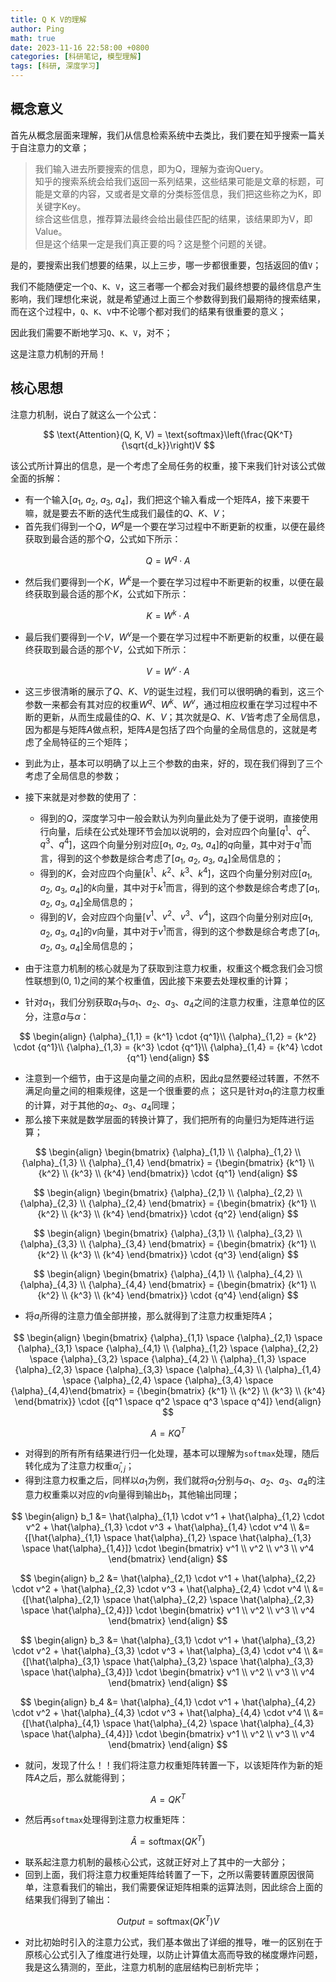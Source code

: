 ```yaml
---
title: Q K V的理解
author: Ping
math: true
date: 2023-11-16 22:58:00 +0800
categories: [科研笔记, 模型理解]
tags: [科研, 深度学习]
---
```


## 概念意义

首先从概念层面来理解，我们从信息检索系统中去类比，我们要在知乎搜索一篇关于自注意力的文章；

> 我们输入进去所要搜索的信息，即为Q，理解为查询Query。  
> 知乎的搜索系统会给我们返回一系列结果，这些结果可能是文章的标题，可能是文章的内容，又或者是文章的分类标签信息，我们把这些称之为K，即关键字Key。  
> 综合这些信息，推荐算法最终会给出最佳匹配的结果，该结果即为V，即Value。  
> 但是这个结果一定是我们真正要的吗？这是整个问题的关键。

是的，要搜索出我们想要的结果，以上三步，哪一步都很重要，包括返回的值`V`；

我们不能随便定一个`Q`、`K`、`V`，这三者哪一个都会对我们最终想要的最终信息产生影响，我们理想化来说，就是希望通过上面三个参数得到我们最期待的搜索结果，而在这个过程中，`Q`、`K`、`V`中不论哪个都对我们的结果有很重要的意义；

因此我们需要不断地学习`Q`、`K`、`V`，对不；

这是注意力机制的开局！

## 核心思想

注意力机制，说白了就这么一个公式：

$$
\text{Attention}(Q, K, V) = \text{softmax}\left(\frac{QK^T}{\sqrt{d_k}}\right)V
$$

该公式所计算出的信息，是一个考虑了全局任务的权重，接下来我们针对该公式做全面的拆解：

- 有一个输入[$a_1$, $a_2$, $a_3$, $a_4$]，我们把这个输入看成一个矩阵$A$，接下来要干嘛，就是要去不断的迭代生成我们最佳的$Q$、$K$、$V$；
- 首先我们得到一个$Q$，$W^q$是一个要在学习过程中不断更新的权重，以便在最终获取到最合适的那个$Q$，公式如下所示：

$$
Q = {W^q} \cdot A
$$

- 然后我们要得到一个$K$，$W^k$是一个要在学习过程中不断更新的权重，以便在最终获取到最合适的那个$K$，公式如下所示：

$$
K = {W^k} \cdot A
$$

- 最后我们要得到一个$V$，$W^v$是一个要在学习过程中不断更新的权重，以便在最终获取到最合适的那个$V$，公式如下所示：

$$
V = {W^v} \cdot A
$$

- 这三步很清晰的展示了$Q$、$K$、$V$的诞生过程，我们可以很明确的看到，这三个参数一来都会有其对应的权重${W^q}$、${W^k}$、${W^v}$，通过相应权重在学习过程中不断的更新，从而生成最佳的$Q$、$K$、$V$；其次就是$Q$、$K$、$V$皆考虑了全局信息，因为都是与矩阵$A$做点积，矩阵$A$是包括了四个向量的全局信息的，这就是考虑了全局特征的三个矩阵；
- 到此为止，基本可以明确了以上三个参数的由来，好的，现在我们得到了三个考虑了全局信息的参数；
- 接下来就是对参数的使用了：
    - 得到的$Q$，深度学习中一般会默认为列向量此处为了便于说明，直接使用行向量，后续在公式处理环节会加以说明的，会对应四个向量[$q^1$、$q^2$、$q^3$、$q^4$]，这四个向量分别对应[$a_1$, $a_2$, $a_3$, $a_4$]的$q$向量，其中对于$q^1$而言，得到的这个参数是综合考虑了[$a_1$, $a_2$, $a_3$, $a_4$]全局信息的；
    - 得到的$K$，会对应四个向量[$k^1$、$k^2$、$k^3$、$k^4$]，这四个向量分别对应[$a_1$, $a_2$, $a_3$, $a_4$]的$k$向量，其中对于$k^1$而言，得到的这个参数是综合考虑了[$a_1$, $a_2$, $a_3$, $a_4$]全局信息的；
    - 得到的$V$，会对应四个向量[$v^1$、$v^2$、$v^3$、$v^4$]，这四个向量分别对应[$a_1$, $a_2$, $a_3$, $a_4$]的$v$向量，其中对于$v^1$而言，得到的这个参数是综合考虑了[$a_1$, $a_2$, $a_3$, $a_4$]全局信息的；

- 由于注意力机制的核心就是为了获取到注意力权重，权重这个概念我们会习惯性联想到(0, 1)之间的某个权重值，因此接下来要去处理权重的计算；
- 针对$a_1$，我们分别获取$a_1$与$a_1$、$a_2$、$a_3$、$a_4$之间的注意力权重，注意单位的区分，注意$a$与$\alpha$：

$$
\begin{align}
{\alpha}_{1,1} = {k^1} \cdot {q^1}\\  
{\alpha}_{1,2} = {k^2} \cdot {q^1}\\  
{\alpha}_{1,3} = {k^3} \cdot {q^1}\\  
{\alpha}_{1,4} = {k^4} \cdot {q^1}
\end{align}
$$

- 注意到一个细节，由于这是向量之间的点积，因此$q$显然要经过转置，不然不满足向量之间的相乘规律，这是一个很重要的点；
这只是针对$a_1$的注意力权重的计算，对于其他的$a_2$、$a_3$、$a_4$同理；
- 那么接下来就是数学层面的转换计算了，我们把所有的向量归为矩阵进行运算；

$$
\begin{align}
\begin{bmatrix}
{\alpha}_{1,1} \\ {\alpha}_{1,2} \\ {\alpha}_{1,3} \\ {\alpha}_{1,4} \end{bmatrix} = {\begin{bmatrix} {k^1} \\ {k^2} \\ {k^3} \\ {k^4} \end{bmatrix}} \cdot {q^1}
\end{align}
$$

$$
\begin{align}
\begin{bmatrix}
{\alpha}_{2,1} \\ {\alpha}_{2,2} \\ {\alpha}_{2,3} \\ {\alpha}_{2,4} \end{bmatrix} = {\begin{bmatrix} {k^1} \\ {k^2} \\ {k^3} \\ {k^4} \end{bmatrix}} \cdot {q^2}
\end{align}
$$

$$
\begin{align}
\begin{bmatrix}
{\alpha}_{3,1} \\ {\alpha}_{3,2} \\ {\alpha}_{3,3} \\ {\alpha}_{3,4} \end{bmatrix} = {\begin{bmatrix} {k^1} \\ {k^2} \\ {k^3} \\ {k^4} \end{bmatrix}} \cdot {q^3}
\end{align}
$$

$$
\begin{align}
\begin{bmatrix}
{\alpha}_{4,1} \\ {\alpha}_{4,2} \\ {\alpha}_{4,3} \\ {\alpha}_{4,4} \end{bmatrix} = {\begin{bmatrix} {k^1} \\ {k^2} \\ {k^3} \\ {k^4} \end{bmatrix}} \cdot {q^4}
\end{align}
$$

- 将$a_i$所得的注意力值全部拼接，那么就得到了注意力权重矩阵$A$；

$$
\begin{align}
\begin{bmatrix}
{\alpha}_{1,1} \space {\alpha}_{2,1} \space {\alpha}_{3,1} \space {\alpha}_{4,1} \\ {\alpha}_{1,2} \space {\alpha}_{2,2} \space {\alpha}_{3,2} \space {\alpha}_{4,2} \\ {\alpha}_{1,3} \space {\alpha}_{2,3} \space {\alpha}_{3,3} \space {\alpha}_{4,3} \\ {\alpha}_{1,4} \space {\alpha}_{2,4} \space {\alpha}_{3,4} \space {\alpha}_{4,4}\end{bmatrix} = {\begin{bmatrix} {k^1} \\ {k^2} \\ {k^3} \\ {k^4} \end{bmatrix}} \cdot {[q^1 \space q^2 \space q^3 \space q^4]}
\end{align}
$$

$$
A = K{Q^T}
$$

- 对得到的所有所有结果进行归一化处理，基本可以理解为`softmax`处理，随后转化成为了注意力权重$\hat{\alpha}_{i,j}$；
- 得到注意力权重之后，同样以$a_1$为例，我们就将$a_1$分别与$a_1$、$a_2$、$a_3$、$a_4$的注意力权重乘以对应的$v$向量得到输出$b_1$，其他输出同理；

$$
\begin{align}
    b_1
    &= \hat{\alpha}_{1,1} \cdot v^1 + \hat{\alpha}_{1,2} \cdot v^2 + \hat{\alpha}_{1,3} \cdot v^3 + \hat{\alpha}_{1,4} \cdot v^4
    \\ &= {[\hat{\alpha}_{1,1} \space \hat{\alpha}_{1,2} \space \hat{\alpha}_{1,3} \space \hat{\alpha}_{1,4}]} \cdot \begin{bmatrix} v^1 \\ v^2 \\ v^3 \\ v^4 \end{bmatrix}
\end{align}
$$

$$
\begin{align}
    b_2
    &= \hat{\alpha}_{2,1} \cdot v^1 + \hat{\alpha}_{2,2} \cdot v^2 + \hat{\alpha}_{2,3} \cdot v^3 + \hat{\alpha}_{2,4} \cdot v^4
    \\ &= {[\hat{\alpha}_{2,1} \space \hat{\alpha}_{2,2} \space \hat{\alpha}_{2,3} \space \hat{\alpha}_{2,4}]} \cdot \begin{bmatrix} v^1 \\ v^2 \\ v^3 \\ v^4 \end{bmatrix}
\end{align}
$$

$$
\begin{align}
    b_3
    &= \hat{\alpha}_{3,1} \cdot v^1 + \hat{\alpha}_{3,2} \cdot v^2 + \hat{\alpha}_{3,3} \cdot v^3 + \hat{\alpha}_{3,4} \cdot v^4
    \\ &= {[\hat{\alpha}_{3,1} \space \hat{\alpha}_{3,2} \space \hat{\alpha}_{3,3} \space \hat{\alpha}_{3,4}]} \cdot \begin{bmatrix} v^1 \\ v^2 \\ v^3 \\ v^4 \end{bmatrix}
\end{align}
$$

$$
\begin{align}
    b_4
    &= \hat{\alpha}_{4,1} \cdot v^1 + \hat{\alpha}_{4,2} \cdot v^2 + \hat{\alpha}_{4,3} \cdot v^3 + \hat{\alpha}_{4,4} \cdot v^4
    \\ &= {[\hat{\alpha}_{4,1} \space \hat{\alpha}_{4,2} \space \hat{\alpha}_{4,3} \space \hat{\alpha}_{4,4}]} \cdot \begin{bmatrix} v^1 \\ v^2 \\ v^3 \\ v^4 \end{bmatrix}
\end{align}
$$

- 就问，发现了什么！！我们将注意力权重矩阵转置一下，以该矩阵作为新的矩阵$A$之后，那么就能得到；

$$
A = Q{K^T}
$$

- 然后再`softmax`处理得到注意力权重矩阵：

$$
\hat{A} = \text{softmax}(Q{K^T})
$$

- 联系起注意力机制的最核心公式，这就正好对上了其中的一大部分；
- 回到上面，我们将注意力权重矩阵给转置了一下，之所以需要转置原因很简单，注意看我们的输出，我们需要保证矩阵相乘的运算法则，因此综合上面的结果我们得到了输出：

$$
Output = \text{softmax}({Q}{K}^{T})V
$$

- 对比初始时引入的注意力公式，我们基本做出了详细的推导，唯一的区别在于原核心公式引入了维度进行处理，以防止计算值太高而导致的梯度爆炸问题，我是这么猜测的，至此，注意力机制的底层结构已剖析完毕； 